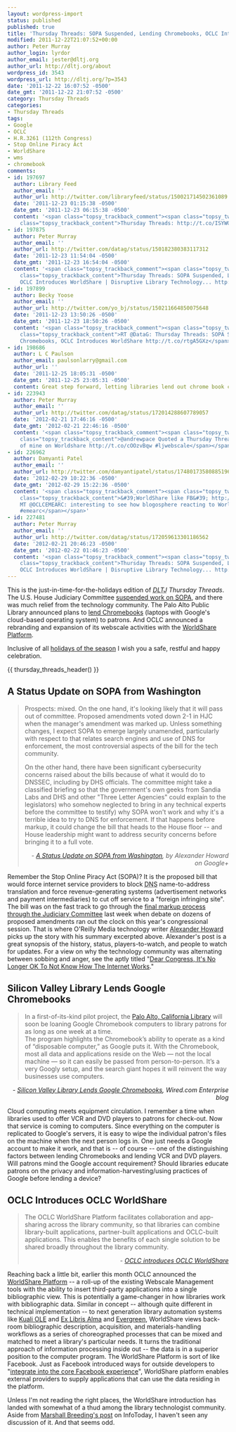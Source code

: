 ```yaml
---
layout: wordpress-import
status: published
published: true
title: 'Thursday Threads: SOPA Suspended, Lending Chromebooks, OCLC Introduces WorldShare'
modified: 2011-12-22T21:07:52+00:00
author: Peter Murray
author_login: lyrdor
author_email: jester@dltj.org
author_url: http://dltj.org/about
wordpress_id: 3543
wordpress_url: http://dltj.org/?p=3543
date: '2011-12-22 16:07:52 -0500'
date_gmt: '2011-12-22 21:07:52 -0500'
category: Thursday Threads
categories:
- Thursday Threads
tags:
- Google
- OCLC
- H.R.3261 (112th Congress)
- Stop Online Piracy Act
- WorldShare
- wms
- chromebook
comments:
- id: 197697
  author: Library Feed
  author_email: ''
  author_url: http://twitter.com/libraryfeed/status/150021714502361089
  date: '2011-12-23 01:15:38 -0500'
  date_gmt: '2011-12-23 06:15:38 -0500'
  content: '<span class="topsy_trackback_comment"><span class="topsy_twitter_username"><span
    class="topsy_trackback_content">Thursday Threads: http://t.co/ISYWGDzy</span></span>'
- id: 197875
  author: Peter Murray
  author_email: ''
  author_url: http://twitter.com/datag/status/150182380383117312
  date: '2011-12-23 11:54:04 -0500'
  date_gmt: '2011-12-23 16:54:04 -0500'
  content: '<span class="topsy_trackback_comment"><span class="topsy_twitter_username"><span
    class="topsy_trackback_content">Thursday Threads: SOPA Suspended, Lending Chromebooks,
    OCLC Introduces WorldShare | Disruptive Library Technology... http://t.co/2DXbPIG8</span></span>'
- id: 197899
  author: Becky Yoose
  author_email: ''
  author_url: http://twitter.com/yo_bj/status/150211664850075648
  date: '2011-12-23 13:50:26 -0500'
  date_gmt: '2011-12-23 18:50:26 -0500'
  content: '<span class="topsy_trackback_comment"><span class="topsy_twitter_username"><span
    class="topsy_trackback_content">RT @DataG: Thursday Threads: SOPA Suspended, Lending
    Chromebooks, OCLC Introduces WorldShare http://t.co/rtgA5GXz</span></span>'
- id: 198686
  author: L C Paulson
  author_email: paulsonlarry@gmail.com
  author_url: ''
  date: '2011-12-25 18:05:31 -0500'
  date_gmt: '2011-12-25 23:05:31 -0500'
  content: Great step forward, letting libraries lend out chrome book cpu's.
- id: 223943
  author: Peter Murray
  author_email: ''
  author_url: http://twitter.com/datag/status/172014288607789057
  date: '2012-02-21 17:46:16 -0500'
  date_gmt: '2012-02-21 22:46:16 -0500'
  content: '<span class="topsy_trackback_comment"><span class="topsy_twitter_username"><span
    class="topsy_trackback_content">@andrewpace Quoted a Thursday Threads blog post
    of mine on Worldshare http://t.co/cOOzvBqw #ljwebscale</span></span>'
- id: 226962
  author: Damyanti Patel
  author_email: ''
  author_url: http://twitter.com/damyantipatel/status/174801735808851968
  date: '2012-02-29 10:22:36 -0500'
  date_gmt: '2012-02-29 15:22:36 -0500'
  content: '<span class="topsy_trackback_comment"><span class="topsy_twitter_username"><span
    class="topsy_trackback_content">&#39;WorldShare like FB&#39; http://t.co/9Ks74CoJ
    MT @OCLCEMEARC: interesting to see how blogosphere reacting to WorldShare "a game-changer"
    #emearc</span></span>'
- id: 227481
  author: Peter Murray
  author_email: ''
  author_url: http://twitter.com/datag/status/172059613301186562
  date: '2012-02-21 20:46:23 -0500'
  date_gmt: '2012-02-22 01:46:23 -0500'
  content: '<span class="topsy_trackback_comment"><span class="topsy_twitter_username"><span
    class="topsy_trackback_content">Thursday Threads: SOPA Suspended, Lending Chromebooks,
    OCLC Introduces WorldShare | Disruptive Library Technology... http://t.co/cOOzvBqw</span></span>'
---
```


<p>This is the just-in-time-for-the-holidays edition of <i><acronym title="Disruptive Library Technology Jester">DLTJ</acronym> Thursday Threads</i>.  The U.S. House Judiciary Committee <a href="#p3543-sopa">suspended work on <acronym title="Stop Online Piracy Act">SOPA</acronym></a>, and there was much relief from the technology community.  The Palo Alto Public Library announced plans to <a href="#p3543-chromebooks">lend Chromebooks</a> (laptops with Google's cloud-based operating system) to patrons.  And OCLC announced a rebranding and expansion of its webscale activities with the <a href="#p3543-worldshare">WorldShare Platform</a>.</p>
<p>Inclusive of all <a href="http://en.wikipedia.org/wiki/List_of_winter_festivals" title="List of winter festivals - Wikipedia, the free encyclopedia">holidays of the season</a> I wish you a safe, restful and happy celebration.</p>
{{ thursday_threads_header() }}
<h2 id="p3543-sopa">A Status Update on SOPA from Washington</h2>
<blockquote><p>Prospects: mixed. On the one hand, it's looking likely that it will pass out of committee. Proposed amendments voted down 2-1 in HJC when the manager's amendment was marked up. Unless something changes, I expect SOPA to emerge largely unamended, particularly with respect to that relates search engines and use of DNS for enforcement, the most controversial aspects of the bill for the tech community.</p>
<p>On the other hand, there have been significant cybersecurity concerns raised about the bills because of what it would do to DNSSEC, including by DHS officials. The committee might take a classified briefing so that the government's own geeks from Sandia Labs and DHS and other "Three Letter Agencies" could explain to the legislators) who somehow neglected to bring in any technical experts before the committee to testify) why SOPA won't work and why it's a terrible idea to try to DNS for enforcement. If that happens before markup, it could change the bill that heads to the House floor -- and House leadership might want to address security concerns before bringing it to a full vote.
<div style="text-align: right; width: 100%;"><cite>- <a href="https://plus.google.com/107980702132412632948/posts/N1igQsDZs4D" title="A Status Update on SOPA from Washington | Google+">A Status Update on SOPA from Washington</a>, by Alexander Howard on Google+</cite></div>
</blockquote>
<p>Remember the Stop Online Piracy Act (SOPA)?  It is the proposed bill that would force internet service providers to block <acronym title="Domain Name Service">DNS</acronym> name-to-address translation and force revenue-generating systems (advertisement networks and payment intermediaries) to cut off service to a "foreign infringing site".  The bill was on the fast track to go through the <a href="http://web.archive.org/web/20130215111202/http://judiciary.house.gov/hearings/mark_12152011.html" title="Full Committee Markup of: H.R. 3261, the &ldquo;Stop Online Piracy Act&rdquo; | House of Representatives Committee on the Judiciary">final markup process through the Judiciary Committee</a> last week when debate on dozens of proposed amendments ran out the clock on this year's congressional session.  That is where O'Reilly Media technology writer <a href="https://plus.google.com/107980702132412632948" title="Alexander Howard | Google+ Profile">Alexander Howard</a> picks up the story with his summary excerpted above.  Alexander's post is a great synopsis of the history, status, players-to-watch, and people to watch for updates.  For a view on why the technology community was alternating between sobbing and anger, see the aptly titled "<a href="http://motherboard.vice.com/2011/12/16/dear-congress-it-s-no-longer-ok-to-not-know-how-the-internet-works" title="Dear Congress, It's No Longer OK To Not Know How The Internet Works | Motherboard">Dear Congress, It's No Longer OK To Not Know How The Internet Works</a>."</p>
<h2 id="p3543-chromebooks">Silicon Valley Library Lends Google Chromebooks</h2>
<blockquote><p>In a first-of-its-kind pilot project, the <a href="http://www.cityofpaloalto.org/depts/lib/default.asp" title="Library | City of Palo Alto Website">Palo Alto, California Library</a> will soon be loaning Google Chromebook computers to library patrons for as long as one week at a time.<br />
The program highlights the Chromebook&rsquo;s ability to operate as a kind of &ldquo;disposable computer,&rdquo; as Google puts it. With the Chromebook, most all data and applications reside on the Web &mdash; not the local machine &mdash; so it can easily be passed from person-to-person. It&rsquo;s a very Googly setup, and the search giant hopes it will reinvent the way businesses use computers.</p></blockquote>
<div style="text-align: right; width: 100%;"><cite>- <a href="http://www.wired.com/wiredenterprise/2011/12/chromebook-library/" title="Silicon Valley Library Lends Google Chromebooks | Wired Enterprise | Wired.com">Silicon Valley Library Lends Google Chromebooks</a>, Wired.com Enterprise blog</cite></div>
<p>Cloud computing meets equipment circulation.  I remember a time when libraries used to offer VCR and DVD players to patrons for check-out.  Now that service is coming to computers.  Since everything on the computer is replicated to Google's servers, it is easy to wipe the individual patron's files on the machine when the next person logs in.  One just needs a Google account to make it work, and that is -- of course -- one of the distinguishing factors between lending Chromebooks and lending VCR and DVD players.  Will patrons mind the Google account requirement?  Should libraries educate patrons on the privacy and information-harvesting/using practices of Google before lending a device?</p>
<h2 id="p3543-worldshare">OCLC Introduces OCLC WorldShare</h2>
<blockquote><p>The OCLC WorldShare Platform facilitates collaboration and app-sharing across the library community, so that libraries can combine library-built applications, partner-built applications and OCLC-built applications. This enables the benefits of each single solution to be shared broadly throughout the library community.
<div style="text-align: right; width: 100%;"><cite>- <a href="http://www.oclc.org/us/en/news/releases/2011/201170.htm" title="OCLC introduces OCLC WorldShare | OCLC">OCLC introduces OCLC WorldShare</a></cite></div>
</blockquote>
<p>Reaching back a little bit, earlier this month OCLC announced the <a href="http://oclc.org/developer/platform" title="WorldShare Platform | OCLC Developer Network">WorldShare Platform</a> -- a roll-up of the existing Webscale Management tools with the ability to insert third-party applications into a single bibliographic view.  This is potentially a game-changer in how libraries work with bibliographic data.  Similar in concept -- although quite different in technical implementation -- to next generation library automation systems like <a href="http://kuali.org/ole" title="Kuali OLE | www.kuali.org">Kuali OLE</a> and <a href="http://www.exlibrisgroup.com/category/AlmaOverview" title="Ex Libris Alma">Ex Libris Alma</a> and <a href="http://open-ils.org/" title="Evergreen open source library system">Evergreen</a>, WorldShare views back-room bibliographic description, acquisition, and materials-handling workflows as a series of choreographed processes that can be mixed and matched to meet a library's particular needs.  It turns the traditional approach of information processing inside out -- the data is in a superior position to the computer program.  The WorldShare Platform is sort of like Facebook.  Just as Facebook introduced ways for outside developers to "<a href="http://developers.facebook.com/docs/guides/canvas/" title="Apps on Facebook.com | Facebook Developers">integrate into the core Facebook experience</a>", WorldShare platform enables external providers to supply applications that can use the data residing in the platform.</p>
<p>Unless I'm not reading the right places, the WorldShare introduction has landed with somewhat of a thud among the library technologist community.  Aside from <a href="http://newsbreaks.infotoday.com/NewsBreaks/OCLC-WorldShare-Platform-OCLC-Brands-and-Strengthens-Its-Webscale-Strategy-79208.asp" title="OCLC WorldShare Platform: OCLC Brands and Strengthens Its Webscale Strategy | InfoToday">Marshall Breeding's post</a> on InfoToday, I haven't seen any discussion of it.  And that seems odd.</p>
